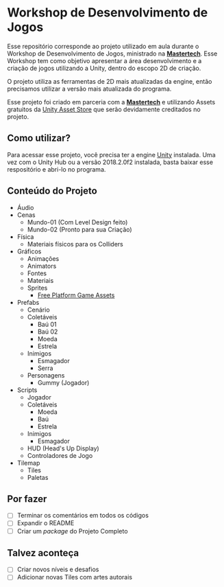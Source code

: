 # Workshop de Desenvolvimento de Jogos
Esse repositório corresponde ao projeto utilizado em aula durante o Workshop de Desenvolvimento de Jogos, ministrado na [**Mastertech**](http://mastertech.com.br). Esse Workshop tem como objetivo apresentar a área desenvolvimento e a criação de jogos utilizando a Unity, dentro do escopo 2D de criação.

O projeto utiliza as ferramentas de 2D mais atualizadas da engine, então precisamos utilizar a versão mais atualizada do programa.

Esse projeto foi criado em parceria com a [**Mastertech**](http://mastertech.com.br) e utilizando Assets gratuitos da [Unity Asset Store](https://assetstore.unity.com) que serão devidamente creditados no projeto.

## Como utilizar?
Para acessar esse projeto, você precisa ter a engine [Unity](https://unity3d.com/pt) instalada. Uma vez com o Unity Hub ou a versão 2018.2.0f2 instalada, basta baixar esse respositório e abri-lo no programa.

## Conteúdo do Projeto
* Áudio
* Cenas
    * Mundo-01 (Com Level Design feito)
    * Mundo-02 (Pronto para sua Criação)
* Física
    * Materiais físicos para os Colliders
* Gráficos
    * Animações
    * Animators
    * Fontes
    * Materiais
    * Sprites
        * [Free Platform Game Assets](https://assetstore.unity.com/packages/2d/environments/free-platform-game-assets-85838)
* Prefabs
    * Cenário
    * Coletáveis
        * Baú 01
        * Baú 02
        * Moeda
        * Estrela
    * Inimigos
        * Esmagador
        * Serra
    * Personagens
        * Gummy (Jogador)
* Scripts
    * Jogador
    * Coletáveis
        * Moeda
        * Baú
        * Estrela
    * Inimigos
        * Esmagador
    * HUD (Head's Up Display)
    * Controladores de Jogo
* Tilemap
    * Tiles
    * Paletas

## Por fazer
- [ ] Terminar os comentários em todos os códigos
- [ ] Expandir o README
- [ ] Criar um *package* do Projeto Completo

## Talvez aconteça
- [ ] Criar novos níveis e desafios
- [ ] Adicionar novas Tiles com artes autorais